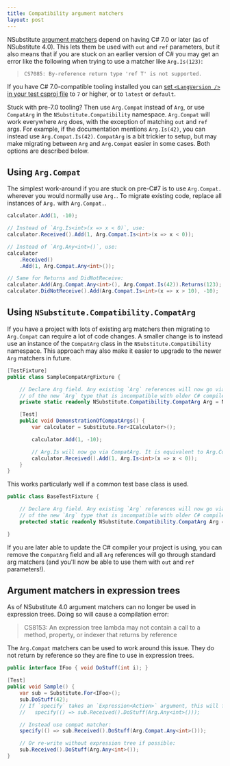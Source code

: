 ```yaml
---
title: Compatibility argument matchers
layout: post
---
```


NSubstitute [argument matchers](/help/argument-matchers) depend on having C# 7.0 or later (as of NSubstitute 4.0). This lets them be used with `out` and `ref` parameters, but it also means that if you are stuck on an earlier version of C# you may get an error like the following when trying to use a matcher like `Arg.Is(123)`:

> `CS7085: By-reference return type 'ref T' is not supported.`

If you have C# 7.0-compatible tooling installed you can [set `<LangVersion />` in your test csproj file](https://docs.microsoft.com/en-us/dotnet/csharp/language-reference/configure-language-version) to `7` or higher, or to `latest` or `default`.

Stuck with pre-7.0 tooling? Then use `Arg.Compat` instead of `Arg`, or use `CompatArg` in the `NSubstitute.Compatibility` namespace. `Arg.Compat` will work everywhere `Arg` does, with the exception of matching `out` and `ref` args. For example, if the documentation mentions `Arg.Is(42)`, you can instead use `Arg.Compat.Is(42)`. `CompatArg` is a bit trickier to setup, but may make migrating between `Arg` and `Arg.Compat` easier in some cases. Both options are described below.

<!--
```requiredcode
public interface ICalculator {
    int Add(int a, int b);
}
ICalculator calculator;
[SetUp] public void SetUp() { 
    calculator = Substitute.For<ICalculator>(); 
}
```
-->

## Using `Arg.Compat`

The simplest work-around if you are stuck on pre-C#7 is to use `Arg.Compat.` wherever you would normally use `Arg.`. To migrate existing code, replace all instances of `Arg.` with `Arg.Compat.`.

```csharp
calculator.Add(1, -10);

// Instead of `Arg.Is<int>(x => x < 0)`, use:
calculator.Received().Add(1, Arg.Compat.Is<int>(x => x < 0));

// Instead of `Arg.Any<int>()`, use:
calculator
    .Received()
    .Add(1, Arg.Compat.Any<int>());

// Same for Returns and DidNotReceive:
calculator.Add(Arg.Compat.Any<int>(), Arg.Compat.Is(42)).Returns(123);
calculator.DidNotReceive().Add(Arg.Compat.Is<int>(x => x > 10), -10);
```

## Using `NSubstitute.Compatibility.CompatArg`

If you have a project with lots of existing arg matchers then migrating to `Arg.Compat` can require a lot of code changes. A smaller change is to instead use an instance of the `CompatArg` class in the `NSubstitute.Compatibility` namespace. This approach may also make it easier to upgrade to the newer `Arg` matchers in future.

```csharp
[TestFixture]
public class SampleCompatArgFixture {

    // Declare Arg field. Any existing `Arg` references will now go via `CompatArg`, instead
    // of the new `Arg` type that is incompatible with older C# compilers.
    private static readonly NSubstitute.Compatibility.CompatArg Arg = NSubstitute.Compatibility.CompatArg.Instance;

    [Test]
    public void DemonstrationOfCompatArgs() {
        var calculator = Substitute.For<ICalculator>();

        calculator.Add(1, -10);

        // Arg.Is will now go via CompatArg. It is equivalent to Arg.Compat.Is.
        calculator.Received().Add(1, Arg.Is<int>(x => x < 0));
    }
}
```

This works particularly well if a common test base class is used.

```csharp
public class BaseTestFixture {

    // Declare Arg field. Any existing `Arg` references will now go via `CompatArg`, instead
    // of the new `Arg` type that is incompatible with older C# compilers.
    protected static readonly NSubstitute.Compatibility.CompatArg Arg = NSubstitute.Compatibility.CompatArg.Instance;

}
```

If you are later able to update the C# compiler your project is using, you can remove the `CompatArg` field and all `Arg` references will go through standard arg matchers (and you'll now be able to use them with `out` and `ref` parameters!).

## Argument matchers in expression trees

As of NSubstitute 4.0 argument matchers can no longer be used in expression trees. Doing so will cause a compilation error:

> CS8153: An expression tree lambda may not contain a call to a method, property, or indexer that returns by reference

The `Arg.Compat` matchers can be used to work around this issue. They do not return by reference so they are fine to use in expression trees. 

<!--
```requiredcode
// Pretending this takes an Expression<Action> arg (rather than adding a reference to
// System.Linq.Expression).
protected void specify(Action expectation) {
    expectation();
}
```
-->

```csharp
public interface IFoo { void DoStuff(int i); }

[Test]
public void Sample() {
    var sub = Substitute.For<IFoo>();
    sub.DoStuff(42);
    // If `specify` takes an `Expression<Action>` argument, this will fail with CS8153: 
    //   specify(() => sub.Received().DoStuff(Arg.Any<int>()));

    // Instead use compat matcher:
    specify(() => sub.Received().DoStuff(Arg.Compat.Any<int>()));

    // Or re-write without expression tree if possible:
    sub.Received().DoStuff(Arg.Any<int>());
}
```


